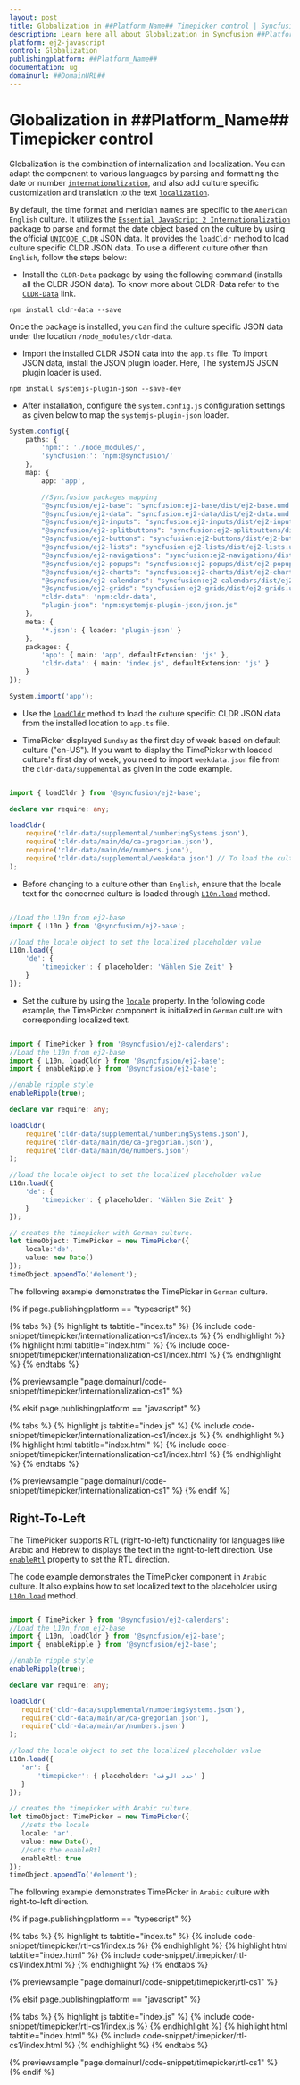 ```yaml
---
layout: post
title: Globalization in ##Platform_Name## Timepicker control | Syncfusion
description: Learn here all about Globalization in Syncfusion ##Platform_Name## Timepicker control of Syncfusion Essential JS 2 and more.
platform: ej2-javascript
control: Globalization 
publishingplatform: ##Platform_Name##
documentation: ug
domainurl: ##DomainURL##
---
```


# Globalization in ##Platform_Name## Timepicker control

Globalization is the combination of internalization and localization. You can adapt the component to various languages by parsing and formatting the date or number [`internationalization`](../common/internationalization/), and also add culture specific customization and translation to the text [`localization`](../common/localization/).

By default, the time format and meridian names are specific to the `American English` culture. It utilizes the [`Essential JavaScript 2 Internationalization`](../common/internationalization/) package to parse and format the date object based on the culture by using the official [`UNICODE CLDR`](http://cldr.unicode.org/) JSON data. It provides the `loadCldr` method to load culture specific CLDR JSON data. To use a different culture other than `English`, follow the steps below:

* Install the `CLDR-Data` package by using the following command (installs all the CLDR JSON data). To know more about CLDR-Data refer to the [`CLDR-Data`](http://cldr.unicode.org/index/cldr-spec/json) link.

```
npm install cldr-data --save
```

Once the package is installed, you can find the culture specific JSON data under the location `/node_modules/cldr-data`.

* Import the installed CLDR JSON data into the `app.ts` file. To import JSON data, install the JSON plugin loader. Here, The systemJS JSON plugin loader is used.

```
npm install systemjs-plugin-json --save-dev
```

* After installation, configure the `system.config.js` configuration settings as given below to map the `systemjs-plugin-json` loader.

```ts
System.config({
    paths: {
        'npm:': './node_modules/',
        'syncfusion:': 'npm:@syncfusion/'
    },
    map: {
        app: 'app',

        //Syncfusion packages mapping
        "@syncfusion/ej2-base": "syncfusion:ej2-base/dist/ej2-base.umd.min.js",
        "@syncfusion/ej2-data": "syncfusion:ej2-data/dist/ej2-data.umd.min.js",
        "@syncfusion/ej2-inputs": "syncfusion:ej2-inputs/dist/ej2-inputs.umd.min.js",
        "@syncfusion/ej2-splitbuttons": "syncfusion:ej2-splitbuttons/dist/ej2-splitbuttons.umd.min.js",
        "@syncfusion/ej2-buttons": "syncfusion:ej2-buttons/dist/ej2-buttons.umd.min.js",
        "@syncfusion/ej2-lists": "syncfusion:ej2-lists/dist/ej2-lists.umd.min.js",
        "@syncfusion/ej2-navigations": "syncfusion:ej2-navigations/dist/ej2-navigations.umd.min.js",
        "@syncfusion/ej2-popups": "syncfusion:ej2-popups/dist/ej2-popups.umd.min.js",
        "@syncfusion/ej2-charts": "syncfusion:ej2-charts/dist/ej2-charts.umd.min.js",
        "@syncfusion/ej2-calendars": "syncfusion:ej2-calendars/dist/ej2-calendars.umd.min.js",
        "@syncfusion/ej2-grids": "syncfusion:ej2-grids/dist/ej2-grids.umd.min.js",
        "cldr-data": 'npm:cldr-data',
        "plugin-json": "npm:systemjs-plugin-json/json.js"
    },
    meta: {
        '*.json': { loader: 'plugin-json' }
    },
    packages: {
        'app': { main: 'app', defaultExtension: 'js' },
        'cldr-data': { main: 'index.js', defaultExtension: 'js' }
    }
});

System.import('app');

```

* Use the [`loadCldr`](../common/internationalization#cldr-data-dependencies) method to load the culture specific CLDR JSON data from the installed location to `app.ts` file.

* TimePicker displayed `Sunday` as the first day of week based on default culture ("en-US"). If you want to display the TimePicker with loaded culture's first day of week, you need to import `weekdata.json` file from the `cldr-data/suppemental` as given in the code example.

```ts

import { loadCldr } from '@syncfusion/ej2-base';

declare var require: any;

loadCldr(
    require('cldr-data/supplemental/numberingSystems.json'),
    require('cldr-data/main/de/ca-gregorian.json'),
    require('cldr-data/main/de/numbers.json'),
    require('cldr-data/supplemental/weekdata.json') // To load the culture based first day of week
);

```

* Before changing to a culture other than `English`, ensure that the locale text for the concerned culture is loaded through [`L10n.load`](../api/base/l10n#load) method.

```ts

//Load the L10n from ej2-base
import { L10n } from '@syncfusion/ej2-base';

//load the locale object to set the localized placeholder value
L10n.load({
    'de': {
        'timepicker': { placeholder: 'Wählen Sie Zeit' }
    }
});

 ```

* Set the culture by using the [`locale`](../api/timepicker#locale) property. In the following code example, the TimePicker component is initialized in `German` culture with corresponding localized text.

```ts

import { TimePicker } from '@syncfusion/ej2-calendars';
//Load the L10n from ej2-base
import { L10n, loadCldr } from '@syncfusion/ej2-base';
import { enableRipple } from '@syncfusion/ej2-base';

//enable ripple style
enableRipple(true);

declare var require: any;

loadCldr(
    require('cldr-data/supplemental/numberingSystems.json'),
    require('cldr-data/main/de/ca-gregorian.json'),
    require('cldr-data/main/de/numbers.json')
);

//load the locale object to set the localized placeholder value
L10n.load({
    'de': {
        'timepicker': { placeholder: 'Wählen Sie Zeit' }
    }
});

// creates the timepicker with German culture.
let timeObject: TimePicker = new TimePicker({
    locale:'de',
    value: new Date()
});
timeObject.appendTo('#element');

```

The following example demonstrates the TimePicker in `German` culture.

{% if page.publishingplatform == "typescript" %}

 {% tabs %}
{% highlight ts tabtitle="index.ts" %}
{% include code-snippet/timepicker/internationalization-cs1/index.ts %}
{% endhighlight %}
{% highlight html tabtitle="index.html" %}
{% include code-snippet/timepicker/internationalization-cs1/index.html %}
{% endhighlight %}
{% endtabs %}
        
{% previewsample "page.domainurl/code-snippet/timepicker/internationalization-cs1" %}

{% elsif page.publishingplatform == "javascript" %}

{% tabs %}
{% highlight js tabtitle="index.js" %}
{% include code-snippet/timepicker/internationalization-cs1/index.js %}
{% endhighlight %}
{% highlight html tabtitle="index.html" %}
{% include code-snippet/timepicker/internationalization-cs1/index.html %}
{% endhighlight %}
{% endtabs %}

{% previewsample "page.domainurl/code-snippet/timepicker/internationalization-cs1" %}
{% endif %}

## Right-To-Left

The TimePicker supports RTL (right-to-left) functionality for languages like Arabic and Hebrew to displays the text in the right-to-left direction. Use [`enableRtl`](../api/timepicker#enablertl) property to set the RTL direction.

The code example demonstrates the TimePicker component in `Arabic` culture. It also explains how to set localized text to the placeholder using [`L10n.load`](../api/base/l10n#load) method.

 ```ts

import { TimePicker } from '@syncfusion/ej2-calendars';
//Load the L10n from ej2-base
import { L10n, loadCldr } from '@syncfusion/ej2-base';
import { enableRipple } from '@syncfusion/ej2-base';

//enable ripple style
enableRipple(true);

declare var require: any;

loadCldr(
    require('cldr-data/supplemental/numberingSystems.json'),
    require('cldr-data/main/ar/ca-gregorian.json'),
    require('cldr-data/main/ar/numbers.json')
);

//load the locale object to set the localized placeholder value
L10n.load({
    'ar': {
        'timepicker': { placeholder: 'حدد الوقت' }
    }
});

// creates the timepicker with Arabic culture.
let timeObject: TimePicker = new TimePicker({
    //sets the locale
    locale: 'ar',
    value: new Date(),
    //sets the enableRtl
    enableRtl: true
});
timeObject.appendTo('#element');
 ```

The following example demonstrates TimePicker in `Arabic` culture with right-to-left direction.

{% if page.publishingplatform == "typescript" %}

 {% tabs %}
{% highlight ts tabtitle="index.ts" %}
{% include code-snippet/timepicker/rtl-cs1/index.ts %}
{% endhighlight %}
{% highlight html tabtitle="index.html" %}
{% include code-snippet/timepicker/rtl-cs1/index.html %}
{% endhighlight %}
{% endtabs %}
        
{% previewsample "page.domainurl/code-snippet/timepicker/rtl-cs1" %}

{% elsif page.publishingplatform == "javascript" %}

{% tabs %}
{% highlight js tabtitle="index.js" %}
{% include code-snippet/timepicker/rtl-cs1/index.js %}
{% endhighlight %}
{% highlight html tabtitle="index.html" %}
{% include code-snippet/timepicker/rtl-cs1/index.html %}
{% endhighlight %}
{% endtabs %}

{% previewsample "page.domainurl/code-snippet/timepicker/rtl-cs1" %}
{% endif %}